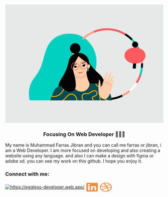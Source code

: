 ![Header](https://github.com/farasjibran/farasjibran/blob/master/hello.gif)

<h3 align="center">Focusing On Web Developer 👨🏻‍💻</h3>

My name is Muhammad Farras Jibran and you can call me farras or jibran, i am a Web Developer. I am more focused on developing and also creating a website using any language. and also I can make a design with figma or adobe xd. you can see my work on this github. I hope you enjoy it.

<h3 align="left">Connect with me:</h3>
<p align="left">
<a href="https://eggless-developer.web.app/" target="blank"><img align="center" src="https://eggless-developer.web.app/logo192.png" alt="https://eggless-developer.web.app/" height="30"  /></a>
<a href="https://www.linkedin.com/in/muhammad-farras-jibran-58bab91b6/" target="blank"><img align="center" src="https://github.com/farasjibran/farasjibran/blob/master/linkedin.svg" alt="https://www.linkedin.com/in/muhammad-farras-jibran-58bab91b6/" height="30" width="40" /></a>
<a href="https://dribbble.com/FarasJibran" target="blank"><img align="center" src="https://github.com/farasjibran/farasjibran/blob/master/dribble.svg" alt="https://dribbble.com/FarasJibran" height="30" width="40" /></a>
</p>
